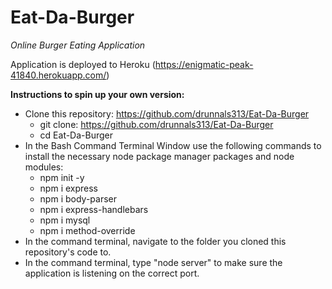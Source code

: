 # Eat-Da-Burger
*Online Burger Eating Application*

Application is deployed to Heroku (https://enigmatic-peak-41840.herokuapp.com/)

**Instructions to spin up your own version:**
* Clone this repository: https://github.com/drunnals313/Eat-Da-Burger
    * git clone: https://github.com/drunnals313/Eat-Da-Burger
    * cd Eat-Da-Burger
* In the Bash Command Terminal Window use the following commands to install the necessary node package manager packages and node modules:
    * npm init -y
    * npm i express
    * npm i body-parser
    * npm i express-handlebars
    * npm i mysql
    * npm i method-override
* In the command terminal, navigate to the folder you cloned this repository's code to.
* In the command terminal, type "node server" to make sure the application is listening on the correct port.


